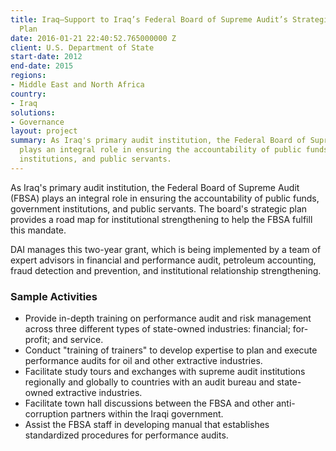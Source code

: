 ```yaml
---
title: Iraq—Support to Iraq’s Federal Board of Supreme Audit’s Strategic Development
  Plan
date: 2016-01-21 22:40:52.765000000 Z
client: U.S. Department of State
start-date: 2012
end-date: 2015
regions:
- Middle East and North Africa
country:
- Iraq
solutions:
- Governance
layout: project
summary: As Iraq's primary audit institution, the Federal Board of Supreme Audit (FBSA)
  plays an integral role in ensuring the accountability of public funds, government
  institutions, and public servants.
---
```


As Iraq's primary audit institution, the Federal Board of Supreme Audit (FBSA) plays an integral role in ensuring the accountability of public funds, government institutions, and public servants. The board's strategic plan provides a road map for institutional strengthening to help the FBSA fulfill this mandate.

DAI manages this two-year grant, which is being implemented by a team of expert advisors in financial and performance audit, petroleum accounting, fraud detection and prevention, and institutional relationship strengthening.

###  Sample Activities

* Provide in-depth training on performance audit and risk management across three different types of state-owned industries: financial; for-profit; and service.
* Conduct "training of trainers" to develop expertise to plan and execute performance audits for oil and other extractive industries.
* Facilitate study tours and exchanges with supreme audit institutions regionally and globally to countries with an audit bureau and state-owned extractive industries.
* Facilitate town hall discussions between the FBSA and other anti-corruption partners within the Iraqi government.
* Assist the FBSA staff in developing manual that establishes standardized procedures for performance audits.
